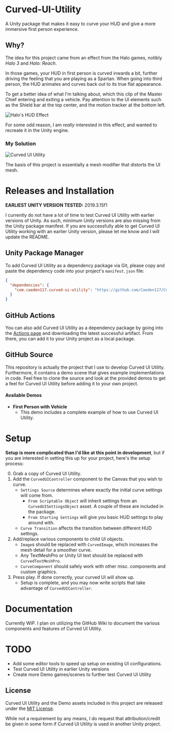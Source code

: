 # Curved-UI-Utility
A Unity package that makes it easy to curve your HUD and give a more immersive first person experience.

## Why?
The idea for this project came from an effect from the Halo games, notibly *Halo 3* and *Halo: Reach*.

In those games, your HUD in first person is curved inwards a bit, further driving the feeling that you are playing as a Spartan. When going into third person, the HUD animates and curves back out to its true flat appearance.

To get a better idea of what I'm talking about, which this clip of the Master Chief entering and exiting a vehicle. Pay attention to the UI elements such as the Shield bar at the top center, and the motion tracker at the bottom left.

![Halo's HUD Effect](https://i.imgur.com/0prewAj.gif)

For some odd reason, I am *really* interested in this effect, and wanted to recreate it in the Unity engine.

### My Solution
![Curved UI Utility](https://i.imgur.com/UuftlAc.gif)

The basis of this project is essentially a mesh modifier that distorts the UI mesh.

# Releases and Installation

**EARLIEST UNITY VERSION TESTED:** 2019.3.15f1

I currently do not have a lot of time to test Curved UI Utility with earlier versions of Unity. As such, minimum Unity versions are also missing from the Unity package manifest. If you are successfully able to get Curved UI Utility working with an earlier Unity version, please let me know and I will update the README.

## Unity Package Manager
To add Curved UI Utility as a dependency package via Git, please copy and paste the dependency code into your project's `manifest.json` file:

```json
{
  "dependencies": {
    "com.caeden117.curved-ui-utility": "https://github.com/Caeden117/Curved-UI-Utility.git?path/Assets/com.caeden117.curved-ui-utility"
  }
}
```

## GitHub Actions
You can also add Curved UI Utility as a dependency package by going into the [Actions page](https://github.com/Caeden117/Curved-UI-Utility/actions) and downloading the latest successful artifact. From there, you can add it to your Unity project as a local package.

## GitHub Source
This repository is actually the project that I use to develop Curved UI Utility. Furthermore, it contains a demo scene that gives example implementations in code. Feel free to clone the source and look at the provided demos to get a feel for Curved UI Utility before adding it to your own project.

#### Available Demos
- **First Person with Vehicle**
  - This demo includes a complete example of how to use Curved UI Utility.

# Setup
**Setup is more complicated than I'd like at this point in development**, but if you are interested in setting this up for your project, here's the setup process:

0. Grab a copy of Curved UI Utility.
1. Add the `CurvedUIController` component to the Canvas that you wish to curve.
    - `Settings Source` determines where exactly the initial curve settings will come from.
        - `From Scriptable Object` will inherit settings from an `CurvedUISettingsObject` asset. A couple of these are included in the package.
        - `From Starting Settings` will give you basic HUD settings to play around with.
    - `Curve Transition` affects the transition between different HUD settings.
2. Add/replace various components to child UI objects.
    - `Image`s should be replaced with `CurvedImage`, which increases the mesh detail for a smoother curve.
    - Any TextMeshPro or Unity UI text should be replaced with `CurvedTextMeshPro`.
    - `CurveComponent` should safely work with other misc. components and custom graphics.
3. Press play. If done correctly, your curved UI will show up.
    - Setup is complete, and you may now write scripts that take advantage of `CurvedUIController`. 

# Documentation

Currently WIP. I plan on utilizing the GitHub Wiki to document the various components and features of Curved UI Utility.

# TODO
- Add some editor tools to speed up setup on existing UI configurations.
- Test Curved UI Utility in earlier Unity versions
- Create more Demo games/scenes to further test Curved UI Utility

## License
Curved UI Utility and the Demo assets included in this project are released under the [MIT License](https://github.com/Caeden117/Curved-UI-Utility/blob/master/LICENSE).

While not a requirement by any means, I do request that attribution/credit be given in some form if Curved UI Utility is used in another Unity project.